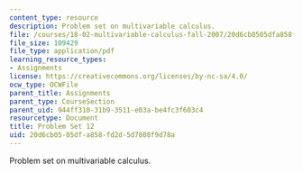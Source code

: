 ```yaml
---
content_type: resource
description: Problem set on multivariable calculus.
file: /courses/18-02-multivariable-calculus-fall-2007/20d6cb0505dfa858fd2d5d7808f9d78a_ps12.pdf
file_size: 109429
file_type: application/pdf
learning_resource_types:
- Assignments
license: https://creativecommons.org/licenses/by-nc-sa/4.0/
ocw_type: OCWFile
parent_title: Assignments
parent_type: CourseSection
parent_uid: 944ff310-31b9-3511-e03a-be4fc3f603c4
resourcetype: Document
title: Problem Set 12
uid: 20d6cb05-05df-a858-fd2d-5d7808f9d78a
---
```

Problem set on multivariable calculus.